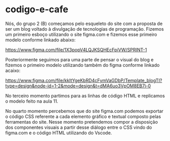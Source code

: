 # codigo-e-cafe

Nós, do grupo 2 (B) começamos pelo esqueleto do site com a proposta de ser um blog voltado à divulgação de tecnologias de programação.
Fizemos um primeiro esboço utilizando o site figma.com e fizemos esse primeiro modelo conforme linkado abaixo:

https://www.figma.com/file/1X3popV4LQJKSQHEcFpiVW/SPRINT-1

Posteriormente seguimos para uma parte de pensar o visual do blog e fizemos o primeiro modelo utilizando também do figma conforme linkado acaixo:

https://www.figma.com/file/kkItYgeKbRD4cFymVaGDbP/Template_blogTI?type=design&node-id=1-2&mode=design&t=dMA6uo3VpOM8EB7i-0

No terceiro momento partimos para as linhas de código HTML e replicamos o modelo feito na aula 11.

No quarto momento percebemos que do site figma.com podemos exportar o código CSS referente a cada elemento gráfico e textual composto pelas ferramentas do site. Nesse momento pretendemos compor a disposição dos componentes visuais a partir desse diálogo entre o CSS vindo do figma.com e o código HTML utilizando do Vscode.
